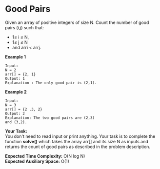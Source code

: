 # Good Pairs
Given an array of positive integers of size N. Count the number of good pairs (i,j) such that:

* 1≤ i ≤ N,
* 1≤ j ≤ N
* and arri < arrj.<br>

**Example 1**
```
Input:
N = 2
arr[] = {2, 1}  
Output: 1
Explanation : The only good pair is (2,1). 
```
**Example 2**
```
Input:
N = 3
arr[] = {2 ,3, 2}
Output: 2
Explanation: The two good pairs are (2,3) 
and (3,2).
```
**Your Task:**<br>
You don't need to read input or print anything. Your task is to complete the function **solve()** which takes the array arr[] and its size N as inputs and returns the count of good pairs as described in the problem description.

**Expected Time Complexity:** O(N log N)<br>
**Expected Auxiliary Space:** O(1)
